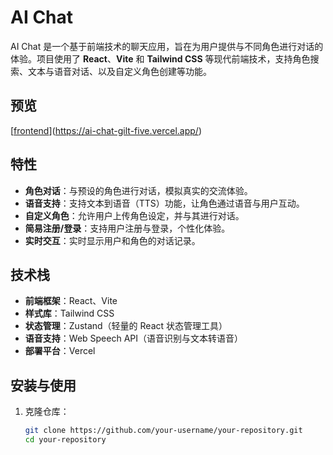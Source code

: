 # AI Chat

AI Chat 是一个基于前端技术的聊天应用，旨在为用户提供与不同角色进行对话的体验。项目使用了 **React**、**Vite** 和 **Tailwind CSS** 等现代前端技术，支持角色搜索、文本与语音对话、以及自定义角色创建等功能。

## 预览

[[frontend](https://ai-chat-cje3pq3s7-3192775549qqcoms-projects.vercel.app/)](https://ai-chat-gilt-five.vercel.app/)

## 特性

- **角色对话**：与预设的角色进行对话，模拟真实的交流体验。
- **语音支持**：支持文本到语音（TTS）功能，让角色通过语音与用户互动。
- **自定义角色**：允许用户上传角色设定，并与其进行对话。
- **简易注册/登录**：支持用户注册与登录，个性化体验。
- **实时交互**：实时显示用户和角色的对话记录。

## 技术栈

- **前端框架**：React、Vite
- **样式库**：Tailwind CSS
- **状态管理**：Zustand（轻量的 React 状态管理工具）
- **语音支持**：Web Speech API（语音识别与文本转语音）
- **部署平台**：Vercel

## 安装与使用

1. 克隆仓库：

   ```bash
   git clone https://github.com/your-username/your-repository.git
   cd your-repository
